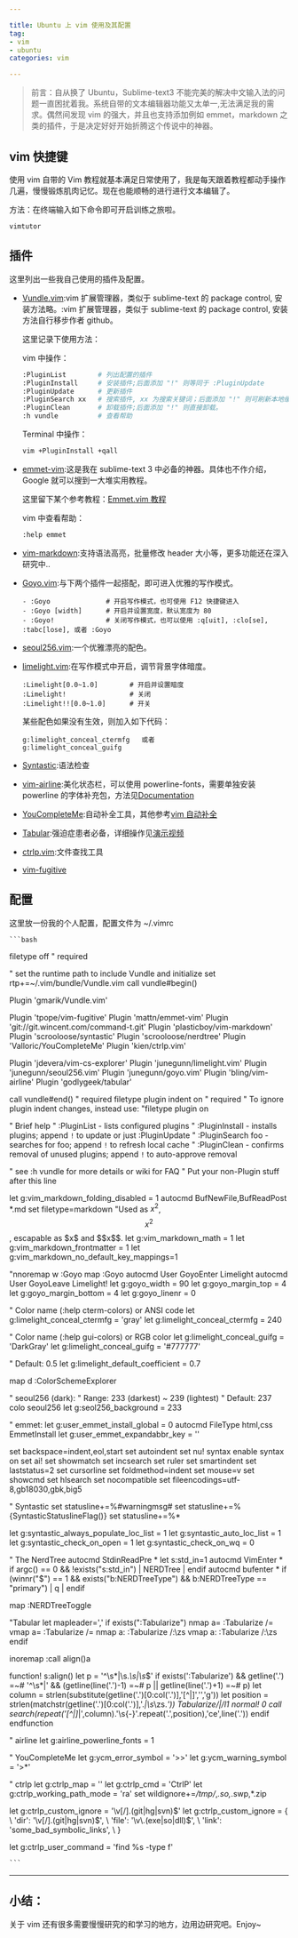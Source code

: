 ```yaml
---

title: Ubuntu 上 vim 使用及其配置
tag:
- vim
- ubuntu
categories: vim

---
```



>前言：自从换了 Ubuntu，Sublime-text3 不能完美的解决中文输入法的问题一直困扰着我。系统自带的文本编辑器功能又太单一,无法满足我的需求。偶然间发现 vim 的强大，并且也支持添加例如 emmet，markdown 之类的插件，于是决定好好开始折腾这个传说中的神器。
>


## vim 快捷键

使用 vim 自带的 Vim 教程就基本满足日常使用了，我是每天跟着教程都动手操作几遍，慢慢锻炼肌肉记忆。现在也能顺畅的进行进行文本编辑了。

方法：在终端输入如下命令即可开启训练之旅啦。

```
vimtutor
```
<!--more-->
## 插件

这里列出一些我自己使用的插件及配置。

- [Vundle.vim](https://github.com/gmarik/Vundle.vim):vim 扩展管理器，类似于 sublime-text 的 package control, 安装方法略。:vim 扩展管理器，类似于 sublime-text 的 package control, 安装方法自行移步作者 github。

    这里记录下使用方法：

   vim 中操作：
 
    ```bash
    :PluginList        # 列出配置的插件
    :PluginInstall     # 安装插件;后面添加 "!" 则等同于 :PluginUpdate 
    :PluginUpdate      # 更新插件
    :PluginSearch xx   # 搜索插件, xx 为搜索关键词；后面添加 "!" 则可刷新本地缓存
    :PluginClean       # 卸载插件;后面添加 "!" 则直接卸载。 
    :h vundle          # 查看帮助

    ```
   
  Terminal 中操作：
    
    ```bash
    vim +PluginInstall +qall

    ```

- [emmet-vim](https://github.com/mattn/emmet-vim/):这是我在 sublime-text 3 中必备的神器。具体也不作介绍，Google 就可以搜到一大堆实用教程。

    这里留下某个参考教程：[Emmet.vim 教程](http://www.zfanw.com/blog/zencoding-vim-tutorial-chinese.html)

    vim 中查看帮助：

    ```bash
    :help emmet

    ```

- [vim-markdown](https://github.com/plasticboy/vim-markdown):支持语法高亮，批量修改 header 大小等，更多功能还在深入研究中..

- [Goyo.vim](https://github.com/junegunn/goyo.vim):与下两个插件一起搭配，即可进入优雅的写作模式。

    ```
    - :Goyo              # 开启写作模式，也可使用 F12 快捷键进入
    - :Goyo [width]      # 开启并设置宽度，默认宽度为 80
    - :Goyo!             # 关闭写作模式，也可以使用 :q[uit], :clo[se], :tabc[lose], 或者 :Goyo

    ```

- [seoul256.vim](https://github.com/junegunn/seoul256.vim):一个优雅漂亮的配色。
- [limelight.vim](https://github.com/junegunn/limelight.vim):在写作模式中开启，调节背景字体暗度。

    ```
    :Limelight[0.0~1.0]        # 开启并设置暗度
    :Limelight!                # 关闭
    :Limelight!![0.0~1.0]      # 开关
    
    ```
    某些配色如果没有生效，则加入如下代码：

    ```
    g:limelight_conceal_ctermfg   或者 
    g:limelight_conceal_guifg

    ```

- [Syntastic](https://github.com/scrooloose/syntastic):语法检查 
- [vim-airline](https://github.com/bling/vim-airline):美化状态栏，可以使用 powerline-fonts，需要单独安装 powerline 的字体补充包，方法见[Documentation](https://powerline.readthedocs.org/en/latest/installation/linux.html#font-installation)
- [YouCompleteMe](https://github.com/Valloric/YouCompleteMe):自动补全工具，其他参考[vim 自动补全](http://blog.marchtea.com/archives/161)
- [Tabular](https://github.com/godlygeek/tabular):强迫症患者必备，详细操作见[演示视频](http://vimcasts.org/episodes/aligning-text-with-tabular-vim/)
- [ctrlp.vim](https://github.com/kien/ctrlp.vim):文件查找工具
- [vim-fugitive](https://github.com/tpope/vim-fugitive) 

   
## 配置

这里放一份我的个人配置，配置文件为 ~/.vimrc

    ```bash

filetype off                  " required

" set the runtime path to include Vundle and initialize
set rtp+=~/.vim/bundle/Vundle.vim
call vundle#begin()

Plugin 'gmarik/Vundle.vim'

Plugin 'tpope/vim-fugitive'
Plugin 'mattn/emmet-vim'
Plugin 'git://git.wincent.com/command-t.git'
Plugin 'plasticboy/vim-markdown'
Plugin 'scrooloose/syntastic'
Plugin 'scrooloose/nerdtree'
Plugin 'Valloric/YouCompleteMe'
Plugin 'kien/ctrlp.vim'

Plugin 'jdevera/vim-cs-explorer'
Plugin 'junegunn/limelight.vim'
Plugin 'junegunn/seoul256.vim'
Plugin 'junegunn/goyo.vim'
Plugin 'bling/vim-airline'
Plugin 'godlygeek/tabular'

call vundle#end()            " required
filetype plugin indent on    " required
" To ignore plugin indent changes, instead use:
"filetype plugin on

" Brief help
" :PluginList       - lists configured plugins
" :PluginInstall    - installs plugins; append `!` to update or just :PluginUpdate
" :PluginSearch foo - searches for foo; append `!` to refresh local cache
" :PluginClean      - confirms removal of unused plugins; append `!` to auto-approve removal

" see :h vundle for more details or wiki for FAQ
" Put your non-Plugin stuff after this line

let g:vim_markdown_folding_disabled = 1
autocmd BufNewFile,BufReadPost *.md set filetype=markdown
"Used as $x^2$, $$x^2$$, escapable as \$x\$ and \$\$x\$\$.
let g:vim_markdown_math = 1
let g:vim_markdown_frontmatter = 1
let g:vim_markdown_no_default_key_mappings=1

"nnoremap <Leader>w :Goyo<CR>
map <silent> <F12> :Goyo<CR>
autocmd User GoyoEnter Limelight
autocmd User GoyoLeave Limelight!
let g:goyo_width = 90
let g:goyo_margin_top = 4
let g:goyo_margin_bottom = 4
let g:goyo_linenr = 0

" Color name (:help cterm-colors) or ANSI code
let g:limelight_conceal_ctermfg = 'gray'
let g:limelight_conceal_ctermfg = 240

" Color name (:help gui-colors) or RGB color
let g:limelight_conceal_guifg = 'DarkGray'
let g:limelight_conceal_guifg = '#777777'

" Default: 0.5
let g:limelight_default_coefficient = 0.7

map <leader>d :ColorSchemeExplorer<CR>

" seoul256 (dark):
" Range:   233 (darkest) ~ 239 (lightest)
" Default: 237
colo seoul256
let g:seol256_background = 233

" emmet:
let g:user_emmet_install_global = 0
autocmd FileType html,css EmmetInstall
let g:user_emmet_expandabbr_key = '<Tab>'

set backspace=indent,eol,start
set autoindent
set nu!
syntax enable
syntax on
set ai!
set showmatch
set incsearch
set ruler
set smartindent
set laststatus=2
set cursorline 
set foldmethod=indent
set mouse=v
set showcmd
set hlsearch
set nocompatible
set fileencodings=utf-8,gb18030,gbk,big5

" Syntastic
set statusline+=%#warningmsg#
set statusline+=%{SyntasticStatuslineFlag()}
set statusline+=%*

let g:syntastic_always_populate_loc_list = 1
let g:syntastic_auto_loc_list = 1
let g:syntastic_check_on_open = 1
let g:syntastic_check_on_wq = 0

" The NerdTree
autocmd StdinReadPre * let s:std_in=1
autocmd VimEnter * if argc() == 0 && !exists("s:std_in") | NERDTree | endif
autocmd bufenter * if (winnr("$") == 1 && exists("b:NERDTreeType") && b:NERDTreeType == "primary") | q | endif

map <C-n> :NERDTreeToggle<CR>

"Tabular
let mapleader=','
if exists(":Tabularize")
 nmap <Leader>a= :Tabularize /=<CR>
 vmap <Leader>a= :Tabularize /=<CR>
 nmap <Leader>a: :Tabularize /:\zs<CR>
 vmap <Leader>a: :Tabularize /:\zs<CR>
endif

inoremap <silent> <Bar>   <Bar><Esc>:call <SID>align()<CR>a

function! s:align()
 let p = '^\s*|\s.*\s|\s*$'
 if exists(':Tabularize') && getline('.') =~# '^\s*|' && (getline(line('.')-1) =~# p || getline(line('.')+1) =~# p)
  let column = strlen(substitute(getline('.')[0:col('.')],'[^|]','','g'))
  let position = strlen(matchstr(getline('.')[0:col('.')],'.*|\s*\zs.*'))
  Tabularize/|/l1
  normal! 0
  call search(repeat('[^|]*|',column).'\s\{-\}'.repeat('.',position),'ce',line('.'))
 endif
endfunction

" airline
let g:airline_powerline_fonts = 1

" YouCompleteMe
let g:ycm_error_symbol = '>>'
let g:ycm_warning_symbol = '>*'

" ctrlp
let g:ctrlp_map = '<c-p>'
let g:ctrlp_cmd = 'CtrlP'
let g:ctrlp_working_path_mode = 'ra'
set wildignore+=*/tmp/*,*.so,*.swp,*.zip

let g:ctrlp_custom_ignore = '\v[\/]\.(git|hg|svn)$'
let g:ctrlp_custom_ignore = {
  \ 'dir':  '\v[\/]\.(git|hg|svn)$',
  \ 'file': '\v\.(exe|so|dll)$',
  \ 'link': 'some_bad_symbolic_links',
  \ }

let g:ctrlp_user_command = 'find %s -type f' 



    ```
   
 
<hr>

## 小结：

关于 vim 还有很多需要慢慢研究的和学习的地方，边用边研究吧。Enjoy~




